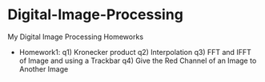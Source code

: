 # Digital-Image-Processing
My Digital Image Processing Homeworks
  - Homework1:  q1) Kronecker product q2) Interpolation q3) FFT and IFFT of Image and using a Trackbar q4) Give the Red Channel of an Image to Another Image
  

